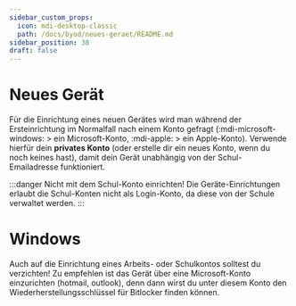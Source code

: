 ```yaml
---
sidebar_custom_props:
  icon: mdi-desktop-classic
  path: /docs/byod/neues-geraet/README.md
sidebar_position: 38
draft: false
---
```


# Neues Gerät

Für die Einrichtung eines neuen Gerätes wird man während der Ersteinrichtung im Normalfall nach einem Konto gefragt (:mdi-microsoft-windows: > ein Microsoft-Konto, :mdi-apple: > ein Apple-Konto). Verwende hierfür dein **privates Konto** (oder erstelle dir ein neues Konto, wenn du noch keines hast), damit dein Gerät unabhängig von der Schul-Emailadresse funktioniert.

:::danger Nicht mit dem Schul-Konto einrichten!
Die Geräte-Einrichtungen erlaubt die Schul-Konten nicht als Login-Konto, da diese von der Schule verwaltet werden.
::: 

# Windows
Auch auf die Einrichtung eines Arbeits- oder Schulkontos solltest du verzichten!
Zu empfehlen ist das Gerät über eine Microsoft-Konto einzurichten (hotmail, outlook), denn dann wirst du unter diesem Konto den Wiederherstellungsschlüssel für Bitlocker finden können.


<Features />
